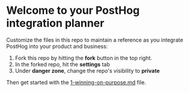 # Welcome to your PostHog integration planner

Customize the files in this repo to maintain a reference as you integrate PostHog into your product and business:

1. Fork this repo by hitting the **fork** button in the top right.
2. In the forked repo, hit the **settings** tab
3. Under **danger zone**, change the repo's visibility to **private**

Then get started with the [1-winning-on-purpose.md](1-winning-on-purpose.md) file.